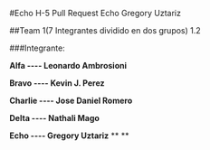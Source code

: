 #Echo H-5 Pull Request Echo Gregory Uztariz 



##Team 1(7 Integrantes dividido en dos grupos) 1.2



###Integrante:



**Alfa    ---- Leonardo Ambrosioni** 



**Bravo   ---- Kevin J. Perez**



**Charlie ---- Jose Daniel Romero**



**Delta   ---- Nathali Mago**



**Echo    ---- Gregory Uztariz**
**
**
